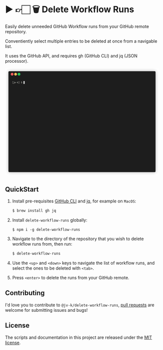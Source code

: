 # ▶️ 👉🏻 🗑 Delete Workflow Runs 

Easily delete unneeded GitHub Workflow runs from your GitHub remote repository. 

Conventiently select multiple entries to be deleted at once from a navigable list.

It uses the GitHub API, and requires gh (GitHub CLI) and jq (JSON processor).

![](demo.gif)

## QuickStart

1. Install pre-requisites [GitHub CLI](https://github.com/cli/cli) and [jq](https://github.com/stedolan/jq), for example on `MacOS`:
    ```sh
    $ brew install gh jq
    ```

2. Install `delete-workflow-runs` globally:
    ```shh
    $ npm i -g delete-workflow-runs
    ```

3. Navigate to the directory of the repository that you wish to delete workflow runs from, then run:
    ```sh
    $ delete-workflow-runs
    ```
4. Use the `<up>` and `<down>` keys to navigate the list of workflow runs, and select the ones to be deleted with `<tab>`.

5. Press `<enter>` to delete the runs from your GitHub remote.

## Contributing
I'd love you to contribute to `@jv-k/delete-workflow-runs`, [pull requests](https://github.com/jv-k/delete-workflow-runs/issues/new/choose) are welcome for submitting issues and bugs!

## License
The scripts and documentation in this project are released under the [MIT license](https://github.com/jv-k/delete-workflow-runs/blob/master/LICENSE).
